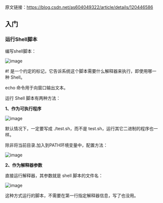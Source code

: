 原文链接：https://blog.csdn.net/as604049322/article/details/120446586


## 入门
### 运行Shell脚本
编写shell脚本：

![image](https://github.com/user-attachments/assets/1c74a9f0-460f-45fa-b3dd-44c8ba88585b)

#! 是一个约定的标记，它告诉系统这个脚本需要什么解释器来执行，即使用哪一种 Shell。

echo 命令用于向窗口输出文本。

运行 Shell 脚本有两种方法：

**1、作为可执行程序**

![image](https://github.com/user-attachments/assets/ebb55027-a163-4865-9819-5c7d2487c371)

默认情况下，一定要写成 ./test.sh，而不是 test.sh，运行其它二进制的程序也一样。

除非将当前目录.加入到PATH环境变量中，配置方法：

![image](https://github.com/user-attachments/assets/3514d96d-f1b4-4fe7-982f-c5a2e58f01c5)

**2、作为解释器参数**

直接运行解释器，其参数就是 shell 脚本的文件名：

![image](https://github.com/user-attachments/assets/c9f60835-dd25-4c99-a572-296e119e3c90)

这种方式运行的脚本，不需要在第一行指定解释器信息，写了也没用。

